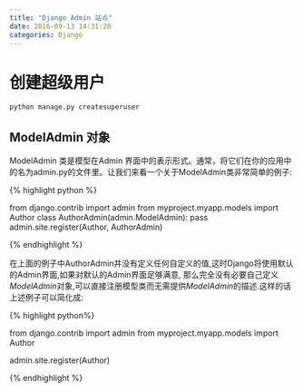 ```yaml
---
title: "Django Admin 站点"
date: 2016-09-13 14:31:20
categories: Django
---
```


# 创建超级用户

  `python manage.py createsuperuser`

## ModelAdmin 对象

ModelAdmin 类是模型在Admin 界面中的表示形式。通常，将它们在你的应用中的名为admin.py的文件里。让我们来看一个关于ModelAdmin类非常简单的例子:

{% highlight python %}

from django.contrib import admin
from myproject.myapp.models import Author
class AuthorAdmin(admin.ModelAdmin):
    pass
admin.site.register(Author, AuthorAdmin)

{% endhighlight %}

在上面的例子中AuthorAdmin并没有定义任何自定义的值,这时Django将使用默认的Admin界面,如果对默认的Admin界面足够满意,
那么完全没有必要自己定义*ModelAdmin*对象,可以直接注册模型类而无需提供*ModelAdmin*的描述.这样的话上述例子可以简化成:

{% highlight python%}

from django.contrib import admin
from myproject.myapp.models import Author

admin.site.register(Author)

{% endhighlight %}